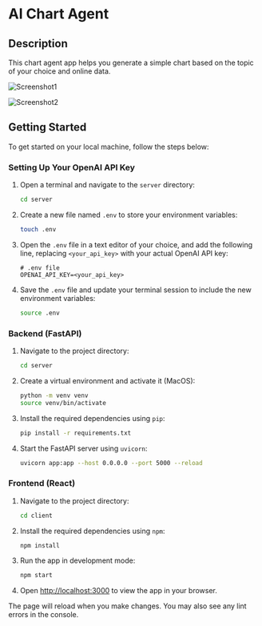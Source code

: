 # AI Chart Agent

## Description

This chart agent app helps you generate a simple chart based on the topic of your choice and online data.

![Screenshot1](https://my-aws-assets.s3.us-west-2.amazonaws.com/chart-agent-1.png)

![Screenshot2](https://my-aws-assets.s3.us-west-2.amazonaws.com/chart-agent-2.png)

## Getting Started

To get started on your local machine, follow the steps below:

### Setting Up Your OpenAI API Key

1. Open a terminal and navigate to the `server` directory:

   ```bash
   cd server
   ```

2. Create a new file named `.env` to store your environment variables:

   ```bash
   touch .env
   ```

3. Open the `.env` file in a text editor of your choice, and add the following line, replacing `<your_api_key>` with your actual OpenAI API key:

   ```dotenv
   # .env file
   OPENAI_API_KEY=<your_api_key>
   ```

4. Save the `.env` file and update your terminal session to include the new environment variables:

   ```bash
   source .env
   ```

### Backend (FastAPI)

1. Navigate to the project directory:

   ```bash
   cd server
   ```

2. Create a virtual environment and activate it (MacOS):

   ```bash
   python -m venv venv
   source venv/bin/activate
   ```

3. Install the required dependencies using `pip`:

   ```bash
   pip install -r requirements.txt
   ```

4. Start the FastAPI server using `uvicorn`:

   ```bash
   uvicorn app:app --host 0.0.0.0 --port 5000 --reload
   ```

### Frontend (React)

1. Navigate to the project directory:

   ```bash
   cd client
   ```

2. Install the required dependencies using `npm`:

   ```bash
   npm install
   ```

3. Run the app in development mode:

   ```bash
   npm start
   ```

4. Open [http://localhost:3000](http://localhost:3000) to view the app in your browser.

The page will reload when you make changes. You may also see any lint errors in the console.
